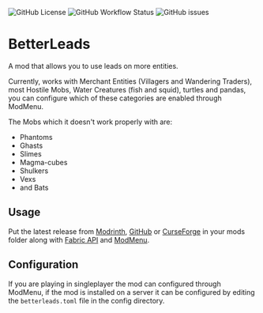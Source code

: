 ![GitHub License](https://img.shields.io/github/license/quaoz/BetterLeads)
![GitHub Workflow Status](https://img.shields.io/github/workflow/status/quaoz/BetterLeads/build)
![GitHub issues](https://img.shields.io/github/issues-raw/quaoz/BetterLeads)

# BetterLeads

A mod that allows you to use leads on more entities.

Currently, works with Merchant Entities (Villagers and Wandering Traders), most Hostile Mobs, Water Creatures (fish and
squid), turtles and pandas, you can configure which of these categories are enabled through ModMenu.

The Mobs which it doesn't work properly with are:

- Phantoms
- Ghasts
- Slimes
- Magma-cubes
- Shulkers
- Vexs
- and Bats

## Usage

Put the latest release from [Modrinth](https://modrinth.com/mod/betterleads), [GitHub](https://github.com/quaoz/BetterLeads/releases) or [CurseForge](https://www.curseforge.com/minecraft/mc-mods/betterleads) in your mods folder along
with [Fabric API](https://modrinth.com/mod/fabric-api) and [ModMenu](https://modrinth.com/mod/modmenu).

## Configuration

If you are playing in singleplayer the mod can configured through ModMenu, if the mod is installed on a server it can be configured by editing the `betterleads.toml` file in the config directory.
